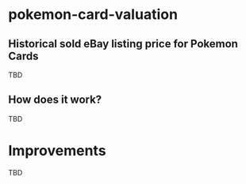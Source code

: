 # pokemon-card-valuation

## Historical sold eBay listing price for Pokemon Cards

TBD 

## How does it work?

TBD 

# Improvements

TBD
